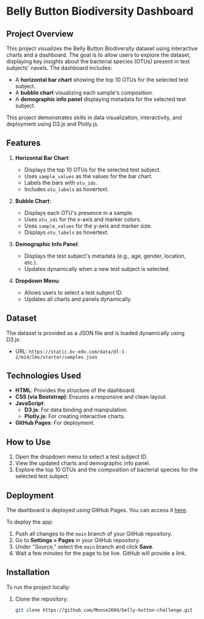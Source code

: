 # Belly Button Biodiversity Dashboard

## Project Overview
This project visualizes the Belly Button Biodiversity dataset using interactive charts and a dashboard. The goal is to allow users to explore the dataset, displaying key insights about the bacterial species (OTUs) present in test subjects' navels. The dashboard includes:

- A **horizontal bar chart** showing the top 10 OTUs for the selected test subject.
- A **bubble chart** visualizing each sample's composition.
- A **demographic info panel** displaying metadata for the selected test subject.

This project demonstrates skills in data visualization, interactivity, and deployment using D3.js and Plotly.js.

## Features
1. **Horizontal Bar Chart**:
   - Displays the top 10 OTUs for the selected test subject.
   - Uses `sample_values` as the values for the bar chart.
   - Labels the bars with `otu_ids`.
   - Includes `otu_labels` as hovertext.

2. **Bubble Chart**:
   - Displays each OTU's presence in a sample.
   - Uses `otu_ids` for the x-axis and marker colors.
   - Uses `sample_values` for the y-axis and marker size.
   - Displays `otu_labels` as hovertext.

3. **Demographic Info Panel**:
   - Displays the test subject's metadata (e.g., age, gender, location, etc.).
   - Updates dynamically when a new test subject is selected.

4. **Dropdown Menu**:
   - Allows users to select a test subject ID.
   - Updates all charts and panels dynamically.

## Dataset
The dataset is provided as a JSON file and is loaded dynamically using D3.js:
- URL: `https://static.bc-edx.com/data/dl-1-2/m14/lms/starter/samples.json`

## Technologies Used
- **HTML**: Provides the structure of the dashboard.
- **CSS (via Bootstrap)**: Ensures a responsive and clean layout.
- **JavaScript**:
  - **D3.js**: For data binding and manipulation.
  - **Plotly.js**: For creating interactive charts.
- **GitHub Pages**: For deployment.

## How to Use
1. Open the dropdown menu to select a test subject ID.
2. View the updated charts and demographic info panel.
3. Explore the top 10 OTUs and the composition of bacterial species for the selected test subject.

## Deployment
The dashboard is deployed using GitHub Pages. You can access it [here](file:///C:/Users/monse/OneDrive/Documentos/belly-button-challenge/Starter_Code/index.html).

To deploy the app:
1. Push all changes to the `main` branch of your GitHub repository.
2. Go to **Settings > Pages** in your GitHub repository.
3. Under "Source," select the `main` branch and click **Save**.
4. Wait a few minutes for the page to be live. GitHub will provide a link.

## Installation
To run the project locally:
1. Clone the repository:
   ```bash
   git clone https://github.com/Monse2604/belly-button-challenge.git

